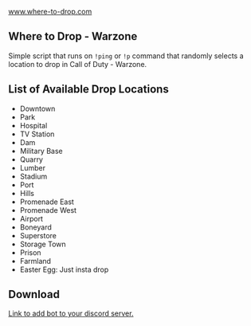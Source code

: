 www.where-to-drop.com

## Where to Drop - Warzone

Simple script that runs on `!ping` or `!p` command that randomly selects a location to drop in Call of Duty - Warzone.

## List of Available Drop Locations

- Downtown
- Park
- Hospital
- TV Station
- Dam
- Military Base
- Quarry
- Lumber
- Stadium
- Port
- Hills
- Promenade East
- Promenade West
- Airport
- Boneyard
- Superstore
- Storage Town
- Prison
- Farmland
- Easter Egg: Just insta drop

## Download

[Link to add bot to your discord server.](https://discordapp.com/oauth2/authorize?client_id=704184701115695165&scope=bot&permissions=5120)
